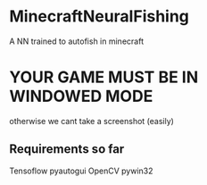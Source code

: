 # MinecraftNeuralFishing
 A NN trained to autofish in minecraft
# YOUR GAME MUST BE IN WINDOWED MODE
otherwise we cant take a screenshot (easily)

## Requirements so far
Tensoflow
pyautogui
OpenCV 
pywin32